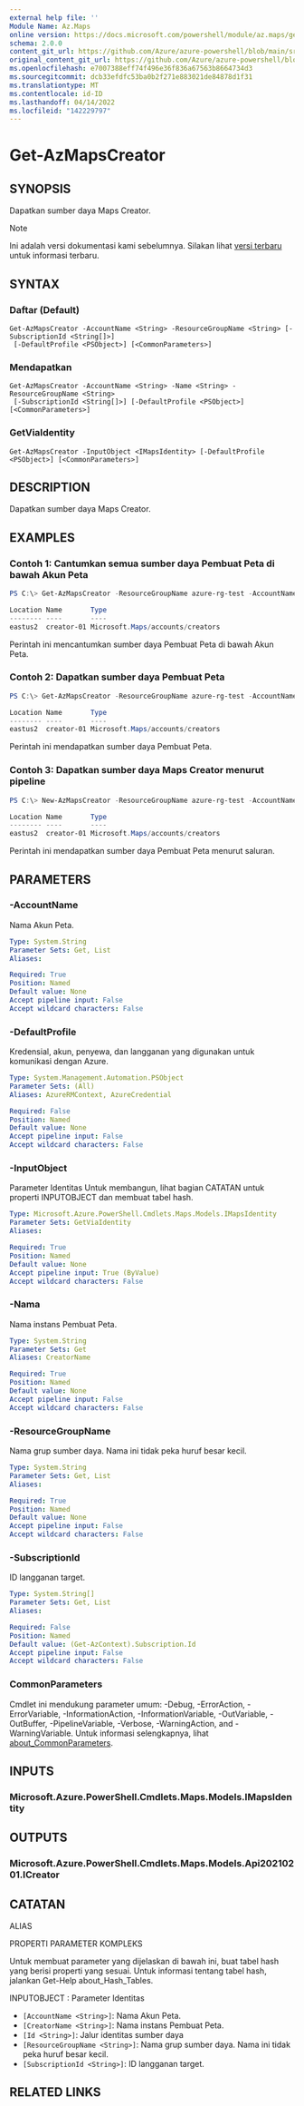 ```yaml
---
external help file: ''
Module Name: Az.Maps
online version: https://docs.microsoft.com/powershell/module/az.maps/get-azmapscreator
schema: 2.0.0
content_git_url: https://github.com/Azure/azure-powershell/blob/main/src/Maps/help/Get-AzMapsCreator.md
original_content_git_url: https://github.com/Azure/azure-powershell/blob/main/src/Maps/help/Get-AzMapsCreator.md
ms.openlocfilehash: e7007388eff74f496e36f836a67563b8664734d3
ms.sourcegitcommit: dcb33efdfc53ba0b2f271e883021de84878d1f31
ms.translationtype: MT
ms.contentlocale: id-ID
ms.lasthandoff: 04/14/2022
ms.locfileid: "142229797"
---
```

# Get-AzMapsCreator

## SYNOPSIS
Dapatkan sumber daya Maps Creator.

> [!NOTE]
>Ini adalah versi dokumentasi kami sebelumnya. Silakan lihat [versi terbaru](/powershell/module/az.maps/get-azmapscreator) untuk informasi terbaru.

## SYNTAX

### Daftar (Default)
```
Get-AzMapsCreator -AccountName <String> -ResourceGroupName <String> [-SubscriptionId <String[]>]
 [-DefaultProfile <PSObject>] [<CommonParameters>]
```

### Mendapatkan
```
Get-AzMapsCreator -AccountName <String> -Name <String> -ResourceGroupName <String>
 [-SubscriptionId <String[]>] [-DefaultProfile <PSObject>] [<CommonParameters>]
```

### GetViaIdentity
```
Get-AzMapsCreator -InputObject <IMapsIdentity> [-DefaultProfile <PSObject>] [<CommonParameters>]
```

## DESCRIPTION
Dapatkan sumber daya Maps Creator.

## EXAMPLES

### Contoh 1: Cantumkan semua sumber daya Pembuat Peta di bawah Akun Peta
```powershell
PS C:\> Get-AzMapsCreator -ResourceGroupName azure-rg-test -AccountName pwsh-mapsAccount02 -Name creator-01

Location Name       Type
-------- ----       ----
eastus2  creator-01 Microsoft.Maps/accounts/creators
```

Perintah ini mencantumkan sumber daya Pembuat Peta di bawah Akun Peta.

### Contoh 2: Dapatkan sumber daya Pembuat Peta
```powershell
PS C:\> Get-AzMapsCreator -ResourceGroupName azure-rg-test -AccountName pwsh-mapsAccount02 -Name creator-01

Location Name       Type
-------- ----       ----
eastus2  creator-01 Microsoft.Maps/accounts/creators
```

Perintah ini mendapatkan sumber daya Pembuat Peta.

### Contoh 3: Dapatkan sumber daya Maps Creator menurut pipeline
```powershell
PS C:\> New-AzMapsCreator -ResourceGroupName azure-rg-test -AccountName pwsh-mapsAccount02 -Name creator-01 -Location eastus2 -StorageUnit 3 | Get-AzMapsCreator

Location Name       Type
-------- ----       ----
eastus2  creator-01 Microsoft.Maps/accounts/creators
```

Perintah ini mendapatkan sumber daya Pembuat Peta menurut saluran.

## PARAMETERS

### -AccountName
Nama Akun Peta.

```yaml
Type: System.String
Parameter Sets: Get, List
Aliases:

Required: True
Position: Named
Default value: None
Accept pipeline input: False
Accept wildcard characters: False
```

### -DefaultProfile
Kredensial, akun, penyewa, dan langganan yang digunakan untuk komunikasi dengan Azure.

```yaml
Type: System.Management.Automation.PSObject
Parameter Sets: (All)
Aliases: AzureRMContext, AzureCredential

Required: False
Position: Named
Default value: None
Accept pipeline input: False
Accept wildcard characters: False
```

### -InputObject
Parameter Identitas Untuk membangun, lihat bagian CATATAN untuk properti INPUTOBJECT dan membuat tabel hash.

```yaml
Type: Microsoft.Azure.PowerShell.Cmdlets.Maps.Models.IMapsIdentity
Parameter Sets: GetViaIdentity
Aliases:

Required: True
Position: Named
Default value: None
Accept pipeline input: True (ByValue)
Accept wildcard characters: False
```

### -Nama
Nama instans Pembuat Peta.

```yaml
Type: System.String
Parameter Sets: Get
Aliases: CreatorName

Required: True
Position: Named
Default value: None
Accept pipeline input: False
Accept wildcard characters: False
```

### -ResourceGroupName
Nama grup sumber daya.
Nama ini tidak peka huruf besar kecil.

```yaml
Type: System.String
Parameter Sets: Get, List
Aliases:

Required: True
Position: Named
Default value: None
Accept pipeline input: False
Accept wildcard characters: False
```

### -SubscriptionId
ID langganan target.

```yaml
Type: System.String[]
Parameter Sets: Get, List
Aliases:

Required: False
Position: Named
Default value: (Get-AzContext).Subscription.Id
Accept pipeline input: False
Accept wildcard characters: False
```

### CommonParameters
Cmdlet ini mendukung parameter umum: -Debug, -ErrorAction, -ErrorVariable, -InformationAction, -InformationVariable, -OutVariable, -OutBuffer, -PipelineVariable, -Verbose, -WarningAction, and -WarningVariable. Untuk informasi selengkapnya, lihat [about_CommonParameters](http://go.microsoft.com/fwlink/?LinkID=113216).

## INPUTS

### Microsoft.Azure.PowerShell.Cmdlets.Maps.Models.IMapsIdentity

## OUTPUTS

### Microsoft.Azure.PowerShell.Cmdlets.Maps.Models.Api20210201.ICreator

## CATATAN

ALIAS

PROPERTI PARAMETER KOMPLEKS

Untuk membuat parameter yang dijelaskan di bawah ini, buat tabel hash yang berisi properti yang sesuai. Untuk informasi tentang tabel hash, jalankan Get-Help about_Hash_Tables.


INPUTOBJECT <IMapsIdentity>: Parameter Identitas
  - `[AccountName <String>]`: Nama Akun Peta.
  - `[CreatorName <String>]`: Nama instans Pembuat Peta.
  - `[Id <String>]`: Jalur identitas sumber daya
  - `[ResourceGroupName <String>]`: Nama grup sumber daya. Nama ini tidak peka huruf besar kecil.
  - `[SubscriptionId <String>]`: ID langganan target.

## RELATED LINKS

